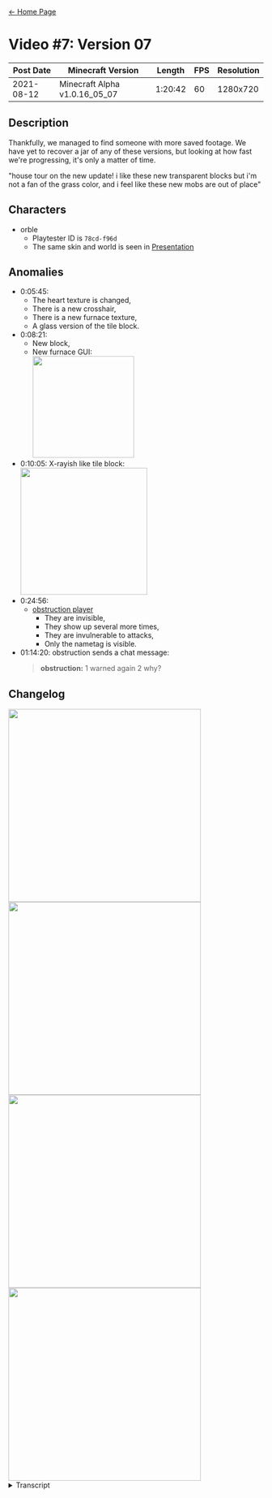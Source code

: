 [← Home Page](../README.md)

# Video #7: Version 07
| Post Date  | Minecraft Version             | Length  | FPS | Resolution |
| ---------  | ----------------------------- | ------- | --- | ---------- |
| 2021-08-12 | Minecraft Alpha v1.0.16_05_07 | 1:20:42 | 60  | 1280x720   |

## Description
Thankfully, we managed to find someone with more saved footage. We have yet to recover a jar of any of these versions, but looking at how fast we're progressing, it's only a matter of time.

"house tour on the new update! i like these new transparent blocks but i'm not a fan of the grass color, and i feel like these new mobs are out of place"

## Characters
* orble
  * Playtester ID is `78cd-f96d`
  * The same skin and world is seen in [Presentation]()

## Anomalies
* 0:05:45:
  * The heart texture is changed,
  * There is a new crosshair,
  * There is a new furnace texture,
  * A glass version of the tile block.
* 0:08:21:
  * New block,
  * New furnace GUI:  
    <img src="https://lh5.googleusercontent.com/THbiifAt-3VXmHJ5qI0Wsg86SEWyzruX4ILdajuAQuIf3m5M1mLmkcOgQPdDlbCTDpi_gkuEVtwqRtrPTaoVKBTY7TeA7P7NEAI5UAQcyNbt12OzSNtLbV48H31iBxfdnEF70QDxL-4NGx2QuY-nvQ" width="200">
* 0:10:05: X-rayish like tile block:  
  <img src="https://cdn.discordapp.com/attachments/978673408386670762/980389949620764672/unknown.png" width="250">
* 0:24:56:
  * [obstruction player](../lore/invasion-players.md#obstruction)
    * They are invisible,
    * They show up several more times,
    * They are invulnerable to attacks,
    * Only the nametag is visible.
* 01:14:20: obstruction sends a chat message:
  > **obstruction:** 1 warned again 2 why?

## Changelog
<img src="https://lh5.googleusercontent.com/jPquTZFTHHO0Soah4WfjSIgXJ-nRB0tgnOJWKb_DrsOkEobMjxUFUyXtC7rN08TPFGZodUxvIvAGP34LW1YEqSt-tzAcYBcie4q7P17JNg2Q4mjRKvzZGNhJRf6L6yTqCS4K8nj1r4nTMtwtHD5RWQ" width="380">
<img src="https://lh5.googleusercontent.com/pIAbJ9btKs9ciEtLPg1mrX6vJdy3D55Uy_1daBuGFdSB2BkhPfWLBWrRz5Lusrdh0lpOQduZlmPKVM0lWOL191P7yxpY5M34wXyNvuxQ_GEZFEJWsjCfmqtzzDcNqvP8A3rWtR5lCKWHgc1mYwk3ZA" width="380">
<img src="https://lh4.googleusercontent.com/XMu7ShQqzbZRziwsIEkE1dTuP_85HHdeKsesIeVHxpbGmLe4aD65ml9M2nFuPrqFMvLYO3mr5fBaRAgJpYFoW-qchETxkh6vo70Aq7ovtssT5U-GJAVCRNxaJ1M8d_FA9AjGYmAyUfx4CO12SQz2zQ" width="380">
<img src="https://lh4.googleusercontent.com/DGD_BSuEB79BQfrXX3__-LcP8PtJeJ0XgXF1soxydHp2r8E8sjKIdz__ULmALtB60gwbxKiE-voQbFMHRUwGhOkiYRJBzLHFKZWQY7OLIQE6e9cDbTpzrbFhfuHCKc_iyzcXS5ej5pBw3c2l54M9vw" width="380">

<details>
  <summary>Transcript</summary>

  ## Minecraft Alpha Version 1.0.16.05_07
  > Build date: 24 Oct 2010

  Please log in here with your Minecraft account to enable the site content. (JavaScript must be enabled)

  <div align="center">
    Login Successful. <br/>
    Your playtester ID (do not share): <code>78cd-f96d</code>
  </div> <br />

  ### Changes in this version:
  * *List of texture changes*
  * New GUI
  * Added 4 new blocks.
  * Security enhancements for shadow players
  * Fixed window block not letting light through *(00657)*
  * Various minor fixes listed *here*

  Changes to textures are nearing completion. We would like to thank everyone who helped test our new version and reported bugs on the *bug tracker*.

  > 23/09/2010: You all can't behave yourselves. The guidelines clearly state: "You may not distribute the provided software, incl. server software [_]".
  > This rule alone had over 50 violations in the day of release alone when we started the multiplayer test.
  > Because of this, we made the decision to remove the download links to the server software along with manual jar downloads.
  > If you were kicked out of the game with the error message "Session unauthorized", this was the cause.
</details>